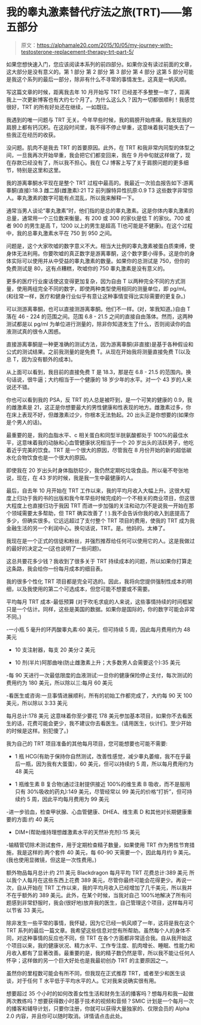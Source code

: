 # 我的睾丸激素替代疗法之旅(TRT)——第五部分

> 原文：<https://alphamale20.com/2015/10/05/my-journey-with-testosterone-replacement-therapy-trt-part-5/>

如果您想快速入门，您应该阅读本系列的前四部分。如果你没有读过前面的文章，这大部分是没有意义的。第 1 部分
第 2 部分
第 3 部分
第 4 部分
这第 5 部分可能是我这个系列的最后一部分，除非有什么不寻常的事情发生。这真是一帆风顺。

写这篇文章的时候，距离我去年 10 月开始写 TRT 已经差不多整整一年了，距离我上一次更新博客也有大约七个月了。为什么这么久？因为一切都很顺利！我感觉很好，TRT 的所有好处还在继续，一如既往。

我遇到的唯一问题与 TRT 无关。今年早些时候，我的肩膀开始疼痛，我发现我的肩膀上都有钙沉积。在这段时间里，我不得不停止举重，这意味着我可能失去了一些我正在经历的收获。

没问题。肌肉不是我去 TRT 的首要原因。此外，在 TRT 和我非常内同型的体型之间，一旦我再次开始举重，我会把它们都变回来，我在 9 月中旬就这样做了，现在存款已经没有了，所以我不担心。我在 CJ 博客上写了关于肩膀问题的更多细节，特别是这里和这里。

我的游离睾酮水平现在是整个 TRT 过程中最高的。我最近一次验血报告如下:游离睾酮(直接):18.3 雌二醇(雌激素):21 T2 前列腺特异性抗原:0.9 T3 这些数字非常惊人。睾丸激素的数字可能有点混乱，所以我来解释一下。

通常当男人谈论“睾丸激素”时，他们指的是总的睾丸激素。这是你体内睾丸激素的总量，通常用一个三位数来衡量。有 200 或 300 的家伙是低 T 的家伙。700 或者 900 的男生是高 T，1200 以上的男生是超高 T(也可能是不健康)。在这个过程中，我的总睾丸激素水平在 750 到 950 之间。

问题是，这个大家吹嘘的数字意义不大。相当大比例的睾丸激素被蛋白质束缚，使身体无法利用。你要吹嘘的真正数字是游离睾酮，这个数字要小得多。这是你的身体实际可以使用并从中受益的睾丸激素的数量。如果你的总测试是 750，但你的免费测试是 80，这有点糟糕，吹嘘你的 750 睾丸激素是没有意义的。

更多的医疗行业废话使这变得更加复杂，因为自由 T 以两种完全不同的方式测量，使用两组完全不同的数字，即使两种类型使用相同的测量单位，即 pg/ml。(和往常一样，医疗和健身行业似乎有意让这种事情变得比实际需要的更复杂。)

可以测游离睾酮，也可以直接测游离睾酮。他们不一样。(对，笨我知道。)自由 T 落在 46 - 224 的范围之间。范围 6.8 - 21.5 之间的直接自由落体。然而，这两种测试都是以 pg/ml 为单位进行测量的，除非你知道发生了什么，否则阅读你的血液测试真的很令人困惑。

直接游离睾酮是一种更准确的测试方法，因为游离睾酮(非直接)是基于各种假设和公式的测试结果。之前我测量的是免费 T。从现在开始我将测量直接免费 T(以及总 T，因为没有额外的成本)。

从上面可以看到，我目前的直接免费 T 是 18.3，那是在 6.8 - 21.5 的范围内。换句话说，很牛逼；大约相当于一个健康的 18 岁少年的水平。对一个 43 岁的人来说还不错。

你也可以看到我的 PSA，反 TRT 的人总是被吓到，是一个可笑的健康的 0.9，我的雌激素是 21，这正是你想要最大的男性健康和性表现的地方。雌激素过多，你在床上表现不好，但雌激素过少，你根本无法勃起。20 出头正是你想要的(如果你是个男人的话)。

最重要的是，我的血脂水平、c 相关蛋白和同型半胱氨酸都处于 100%的最佳水平，这意味着我的动脉和心血管健康状况相当于一个 20 岁出头的活跃男子，他吃着近乎完美的饮食。TRT 是一个很大的原因，尽管我在 8 月份开始的新的超低碳水化合物饮食也是一个很大的原因。

即使我在 20 岁出头时身体脂肪较少，我仍然定期吃垃圾食品，所以毫不夸张地说，现在，在 43 岁的时候，我是我一生中最健康的人。

最后，自去年 10 月开始在 TRT 工作以来，我的平均月收入大幅上升。这很大程度上归功于我的书的出版和我今年早些时候完成的一个不相关的商业项目，但这很大程度上也直接归功于我因 TRT 而进一步加强的关注和动力(不是说我一开始在那个领域需要太多帮助，但 TRT 确实改善了！).我不会告诉你我的收入到底提高了多少，但确实很多。它远远超过了支付整个 TRT 项目的费用，使我的 TRT 成为我金融生活的另一个利润中心。换句话说，TRT。是。他妈的。太棒了。

我现在是一个正式的信徒和粉丝，并强烈推荐给任何可以使用它的人。这是我做过的最好的决定之一(这也说明了一些问题)。

这总共要花多少钱？我收到了很多关于 TRT 持续成本的问题，所以如果你打算走这条路，我会给你一份每月成本的细目表。

我的很多个性化 TRT 项目都是完全可选的。因此，我将向您提供强制性成本的明细，以及我使用的第二个可选成本，但您可能不想要或不需要。

平均每月 TRT 成本-最低预算
(对于吹毛求疵的人来说，这些事情持续的时间框架只是一个估计。同样，这些是美国的数据。如果你是国际的，你的数字可能会非常不同。)

-一小瓶 5 毫升的环丙酸睾丸素:60 美元，但可持续 5 周，因此每月费用约为 48 美元

- 10 支注射器，每支 20 美分:2 美元

- 10 剂(半片)阿那曲唑(防止雌激素上升；大多数男人会需要这个):35 美元

-每 90 天进行一次最低限度的血液测试:一旦你的健康保险停止支付，每次测试的费用约为 180 美元，所以除以三:每月 60 美元

-看医生或咨询:一旦事情进展顺利，所有的初始工作都完成了，大约每 90 天 100 美元，所以除以 3:33 美元

每月总计:178 美元
这意味着你至少要花 178 美元参加基本项目，如果你不去看医生的话，花费可能会更少，我不建议你去看医生。(请用医生，伙计们。至少开始的时候是这样。别犯傻了。)

我为自己的 TRT 项目准备的其他每月项目，您可能想要也可能不需要:

- 1 瓶 HCG(有助于保持你自然测试，改善性感觉，减少睾丸萎缩，我不在乎最后一瓶，因为我有大蛋蛋)，60 美元，但可以持续约 5 周，所以每月费用约为 48 美元

- 1 瓶维生素 B 复合物(通过注射提供接近 100%的维生素 B 吸收，而不是服用只有 30%吸收的药丸):149 美元，尽管经常以 99 美元的价格“打折”，但可持续约 5 周，因此平均每月费用为 99 美元

-进一步验血，检查甲状腺、心血管健康、DHEA、维生素 D 和其他对长期健康重要的方面:约 40 美元

- DIM+(帮助维持理想雌激素水平的天然补充剂):15 美元

-输精管切除术测试套件，用于定期检查精子数量，如果使用 TRT 作为男性节育措施，我是这样的:两个套件 40 美元，每 60-90 天需要一个，因此每月约 9 美元。(我也使用显微镜，但这是一次性费用。)

额外物品每月总计:约 211 美元
Blackdragon 每月平均 TRT 花费总计:389 美元
所以我个人每月在这些东西上花费 389 美元，尽管你最终可能会花得更少。再说一次，自从开始在 TRT 工作以来，我的平均月收入已经增加了几千美元，所以我并不在乎额外的 389 美元。此外，在某个时候，当我对自己 100%地解决了所有问题感到非常舒服时，我会(很好地)放弃我的医生，自己管理这个项目，这样每月可以节省 33 美元。

除非发生一些平常的事情，我怀疑，因为它已经一帆风顺了一年，这将是我在这个 TRT 系列的最后一篇文章。我希望这些信息对您有所帮助。虽然每个人的身体不同，对这种事情的反应也不同，但 TRT 在各个方面都非常适合我。自从我开始这个项目以来，我的健康状况、精力水平、工作专注度、肌肉增长、睡眠、性能力和月收入都有了显著改善。最重要的是，我的精子数仍然是零，所以我不能让任何人怀孕；这样做的另一个巨大好处也是我最初创办 TRT 的主要原因之一。

虽然你的里程数可能会有所不同，但我现在正式推荐 TRT，或者至少和医生谈谈，对于任何 T 水平低于平均水平的人。它对我来说确实很有用。

想要超过 35 个小时的如何改善女性生活和财务生活的播客吗？想每月和我一起做两次教练吗？想要获得数小时基于技术的视频和音频？SMIC 计划是一个每月一次的播客和辅导计划，只要你注册，你就可以获得大量独家的、仅限会员的 Alpha 2.0 内容，并且你可以随时取消。详情请点击此处。